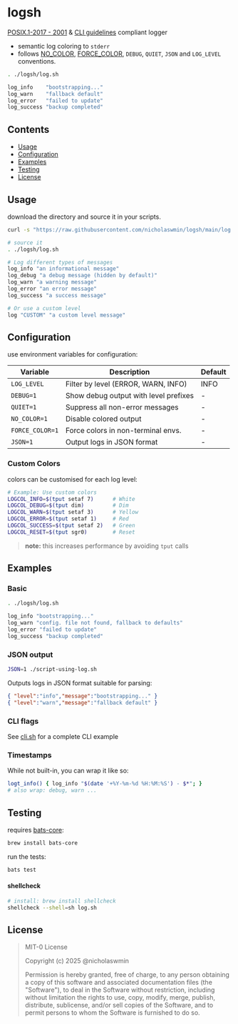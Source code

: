 # logsh

[POSIX.1-2017 - 2001][psx] & [CLI guidelines][clg] compliant logger 

- semantic log coloring to `stderr`
- follows [NO_COLOR][ncl], [FORCE_COLOR][fcl], `DEBUG`, `QUIET`,
 `JSON` and `LOG_LEVEL` conventions.
 
```sh
. ./logsh/log.sh

log_info    "bootstrapping..."
log_warn    "fallback default"
log_error   "failed to update"
log_success "backup completed"
```

## Contents

- [Usage](#usage)
- [Configuration](#configuration)
- [Examples](#examples)
- [Testing](#testing)
- [License](#license)

## Usage

download the directory and source it in your scripts.
```sh
curl -s "https://raw.githubusercontent.com/nicholaswmin/logsh/main/log.sh" -o log.sh && chmod +x log.sh
```
```sh
# source it
. ./logsh/log.sh

# Log different types of messages
log_info "an informational message"
log_debug "a debug message (hidden by default)"
log_warn "a warning message"
log_error "an error message"
log_success "a success message"

# Or use a custom level
log "CUSTOM" "a custom level message"
```

## Configuration

use environment variables for configuration:

| Variable       | Description                           | Default |
|----------------|---------------------------------------|---------|
| `LOG_LEVEL`    | Filter by level (ERROR, WARN, INFO)   | INFO    |
| `DEBUG=1`      | Show debug output with level prefixes | -       |
| `QUIET=1`      | Suppress all non-error messages       | -       |
| `NO_COLOR=1`   | Disable colored output                | -       |
| `FORCE_COLOR=1`| Force colors in non-terminal envs.    | -       |
| `JSON=1`       | Output logs in JSON format            | -       |

### Custom Colors

colors can be customised for each log level:

```sh
# Example: Use custom colors
LOGCOL_INFO=$(tput setaf 7)      # White
LOGCOL_DEBUG=$(tput dim)         # Dim
LOGCOL_WARN=$(tput setaf 3)      # Yellow
LOGCOL_ERROR=$(tput setaf 1)     # Red
LOGCOL_SUCCESS=$(tput setaf 2)   # Green
LOGCOL_RESET=$(tput sgr0)        # Reset
```

> **note:** this increases performance by avoiding `tput` calls

## Examples

### Basic

```sh
. ./logsh/log.sh

log_info "bootstrapping..."
log_warn "config. file not found, fallback to defaults"
log_error "failed to update"
log_success "backup completed"
```

### JSON output

```sh
JSON=1 ./script-using-log.sh
```

Outputs logs in JSON format suitable for parsing:

```json
{ "level":"info","message":"bootstrapping..." }
{ "level":"warn","message":"fallback default" }
```

### CLI flags

See [cli.sh][csh] for a complete CLI example

### Timestamps

While not built-in, you can wrap it like so:

```sh
logt_info() { log_info "$(date '+%Y-%m-%d %H:%M:%S') - $*"; }
# also wrap: debug, warn ...
```
## Testing

requires [bats-core][btc]:

```sh
brew install bats-core
```

run the tests:

```sh
bats test
```

#### shellcheck

```sh
# install: brew install shellcheck
shellcheck --shell=sh log.sh
```


## License  

> MIT-0 License
>
> Copyright (c) 2025 @nicholaswmin
>
> Permission is hereby granted, free of charge, to any person
> obtaining a copy of this software and associated documentation
> files (the "Software"), to deal in the Software without
> restriction, including without limitation the rights to use, copy,
> modify, merge, publish, distribute, sublicense, and/or sell copies
> of the Software, and to permit persons to whom the Software is
> furnished to do so.

[ncl]: https://no-color.org/ 
[fcl]: https://force-color.org/
[clg]: https://clig.dev/
[btc]: https://bats-core.readthedocs.io/
[jso]: https://www.json.org/json-en.html
[lic]: https://choosealicense.com/licenses/mit-0/
[agh]: https://github.com/nicholaswmin
[psx]: https://ieeexplore.ieee.org/document/8372834
[csh]: ./cli.sh
